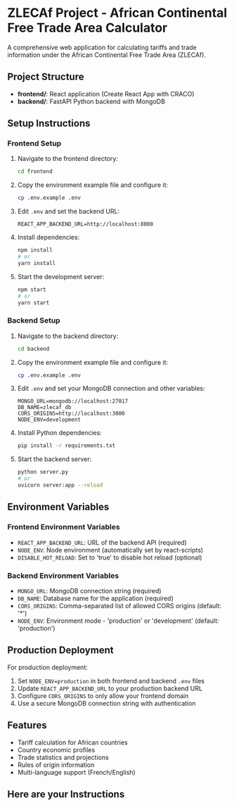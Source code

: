 # ZLECAf Project - African Continental Free Trade Area Calculator

A comprehensive web application for calculating tariffs and trade information under the African Continental Free Trade Area (ZLECAf).

## Project Structure

- **frontend/**: React application (Create React App with CRACO)
- **backend/**: FastAPI Python backend with MongoDB

## Setup Instructions

### Frontend Setup

1. Navigate to the frontend directory:
   ```bash
   cd frontend
   ```

2. Copy the environment example file and configure it:
   ```bash
   cp .env.example .env
   ```

3. Edit `.env` and set the backend URL:
   ```
   REACT_APP_BACKEND_URL=http://localhost:8000
   ```

4. Install dependencies:
   ```bash
   npm install
   # or
   yarn install
   ```

5. Start the development server:
   ```bash
   npm start
   # or
   yarn start
   ```

### Backend Setup

1. Navigate to the backend directory:
   ```bash
   cd backend
   ```

2. Copy the environment example file and configure it:
   ```bash
   cp .env.example .env
   ```

3. Edit `.env` and set your MongoDB connection and other variables:
   ```
   MONGO_URL=mongodb://localhost:27017
   DB_NAME=zlecaf_db
   CORS_ORIGINS=http://localhost:3000
   NODE_ENV=development
   ```

4. Install Python dependencies:
   ```bash
   pip install -r requirements.txt
   ```

5. Start the backend server:
   ```bash
   python server.py
   # or
   uvicorn server:app --reload
   ```

## Environment Variables

### Frontend Environment Variables

- `REACT_APP_BACKEND_URL`: URL of the backend API (required)
- `NODE_ENV`: Node environment (automatically set by react-scripts)
- `DISABLE_HOT_RELOAD`: Set to 'true' to disable hot reload (optional)

### Backend Environment Variables

- `MONGO_URL`: MongoDB connection string (required)
- `DB_NAME`: Database name for the application (required)
- `CORS_ORIGINS`: Comma-separated list of allowed CORS origins (default: '*')
- `NODE_ENV`: Environment mode - 'production' or 'development' (default: 'production')

## Production Deployment

For production deployment:

1. Set `NODE_ENV=production` in both frontend and backend `.env` files
2. Update `REACT_APP_BACKEND_URL` to your production backend URL
3. Configure `CORS_ORIGINS` to only allow your frontend domain
4. Use a secure MongoDB connection string with authentication

## Features

- Tariff calculation for African countries
- Country economic profiles
- Trade statistics and projections
- Rules of origin information
- Multi-language support (French/English)

## Here are your Instructions
